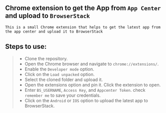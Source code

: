 ## Chrome extension to get the App from `App Center` and upload to `BrowserStack`
    This is a small Chrome extension that helps to get the latest app from the app center and upload it to BrowserStack
## Steps to use:
> - Clone the repository.
> - Open the Chrome browser and navigate to `chrome://extensions/`.
> - Enable the `Developer mode` option.
> - Click on the `Load unpacked` option.
> - Select the cloned folder and upload it.
> - Open the extensions option and pin it. Click the extension to open.
> - Enter `BS_USERNAME`, `Access Key`, and `Appcenter Token`. check `remember me` to save your credentials.
> - Click on the `Android` or `IOS` option to upload the latest app to BrowserStack.
